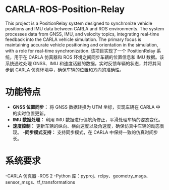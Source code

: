 # CARLA-ROS-Position-Relay
This project is a PositionRelay system designed to synchronize vehicle positions and IMU data between CARLA and ROS environments. The system processes data from GNSS, IMU, and velocity topics, integrating real-time feedback into the CARLA vehicle simulation. The primary focus is maintaining accurate vehicle positioning and orientation in the simulation, with a role for real-time synchronization.
该项目实现了一个 PositionRelay 系统，用于在 CARLA 仿真器和 ROS 环境之间同步车辆的位置信息和 IMU 数据。该系统通过处理 GNSS、IMU 和速度话题的数据，实时反馈车辆的状态，并将其同步到 CARLA 仿真环境中，确保车辆的位置和方向的准确性。

# 功能特点
- **GNSS 位置同步：** 将 GNSS 数据转换为 UTM 坐标，实现车辆在 CARLA 中的实时位置更新。
- **IMU 数据处理：** 利用 IMU 数据进行偏航角修正，平滑处理车辆的姿态变化。
- **速度控制：** 更新车辆的纵向、横向速度以及角速度，确保仿真中车辆的动态表现。
-**同步模式支持：** 支持同步模式，在 CARLA 中保持一致的仿真时间步长。
# 系统要求
-CARLA 仿真器
-ROS 2
-Python 库：pyproj、rclpy、geometry_msgs、sensor_msgs、tf_transformations
